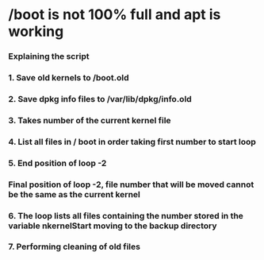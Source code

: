 # /boot is not 100% full and apt is working

### Explaining the script

### 1. Save old kernels to /boot.old

### 2. Save dpkg info files to /var/lib/dpkg/info.old

### 3. Takes number of the current kernel file

### 4. List all files in / boot in order taking first number to start loop

### 5. End position of loop -2

### Final position of loop -2, file number that will be moved cannot be the same as the current kernel

### 6. The loop lists all files containing the number stored in the variable nkernelStart moving to the backup directory

### 7. Performing cleaning of old files
